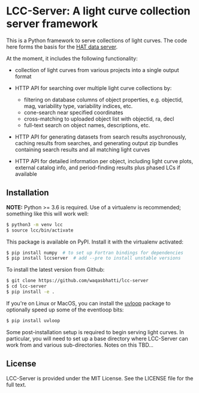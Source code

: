 # LCC-Server: A light curve collection server framework

This is a Python framework to serve collections of light curves. The code here
forms the basis for the [HAT data server](https://data.hatsurveys.org).

At the moment, it includes the following functionality:

- collection of light curves from various projects into a single output format

- HTTP API for searching over multiple light curve collections by:
  - filtering on database columns of object properties, e.g. objectid,
    mag, variability type, variability indices, etc.
  - cone-search near specified coordinates
  - cross-matching to uploaded object list with objectid, ra, decl
  - full-text search on object names, descriptions, etc.

- HTTP API for generating datasets from search results asychronously, caching
  results from searches, and generating output zip bundles containing search
  results and all matching light curves

- HTTP API for detailed information per object, including light curve plots,
  external catalog info, and period-finding results plus phased LCs if available

## Installation

**NOTE:** Python >= 3.6 is required. Use of a virtualenv is recommended;
something like this will work well:

```bash
$ python3 -m venv lcc
$ source lcc/bin/activate
```

This package is available on PyPI. Install it with the virtualenv activated:

```bash
$ pip install numpy  # to set up Fortran bindings for dependencies
$ pip install lccserver  # add --pre to install unstable versions
```

To install the latest version from Github:

```bash
$ git clone https://github.com/waqasbhatti/lcc-server
$ cd lcc-server
$ pip install -e .
```

If you're on Linux or MacOS, you can install the
[uvloop](https://github.com/MagicStack/uvloop) package to optionally speed up
some of the eventloop bits:

```bash
$ pip install uvloop
```

Some post-installation setup is required to begin serving light curves. In
particular, you will need to set up a base directory where LCC-Server can work
from and various sub-directories. Notes on this TBD...

## License

LCC-Server is provided under the MIT License. See the LICENSE file for the full
text.
